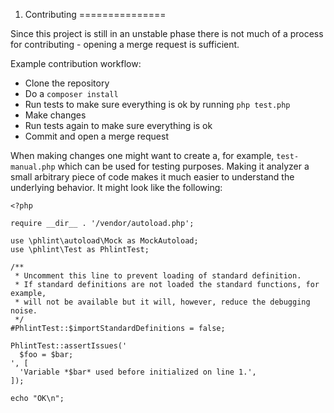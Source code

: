 1. Contributing
===============

Since this project is still in an unstable phase there is not much of a process for contributing - opening
a merge request is sufficient.

Example contribution workflow:

- Clone the repository
- Do a `composer install`
- Run tests to make sure everything is ok by running `php test.php`
- Make changes
- Run tests again to make sure everything is ok
- Commit and open a merge request

When making changes one might want to create a, for example, `test-manual.php` which can be used for testing purposes.
Making it analyzer a small arbitrary piece of code makes it much easier to understand the underlying behavior.
It might look like the following:

    <?php

    require __dir__ . '/vendor/autoload.php';

    use \phlint\autoload\Mock as MockAutoload;
    use \phlint\Test as PhlintTest;

    /**
     * Uncomment this line to prevent loading of standard definition.
     * If standard definitions are not loaded the standard functions, for example,
     * will not be available but it will, however, reduce the debugging noise.
     */
    #PhlintTest::$importStandardDefinitions = false;

    PhlintTest::assertIssues('
      $foo = $bar;
    ', [
      'Variable *$bar* used before initialized on line 1.',
    ]);

    echo "OK\n";
